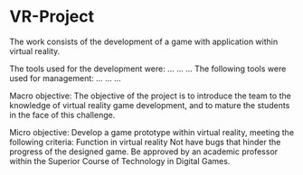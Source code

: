 # VR-Project

The work consists of the development of a game with application within virtual reality.

The tools used for the development were:
  ...
  ...
  ...
The following tools were used for management:
  ...
  ...
  ...

Macro objective:
  The objective of the project is to introduce the team to the knowledge of virtual reality game development, and to mature the students in the face of this challenge.

Micro objective: 
  Develop a game prototype within virtual reality, meeting the following criteria:
   Function in virtual reality
   Not have bugs that hinder the progress of the designed game.
   Be approved by an academic professor within the Superior Course of Technology in Digital Games.

